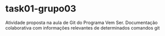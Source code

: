 # task01-grupo03
Atividade proposta na aula de Git  do Programa Vem Ser. Documentação colaborativa com informações relevantes de determinados comandos git
